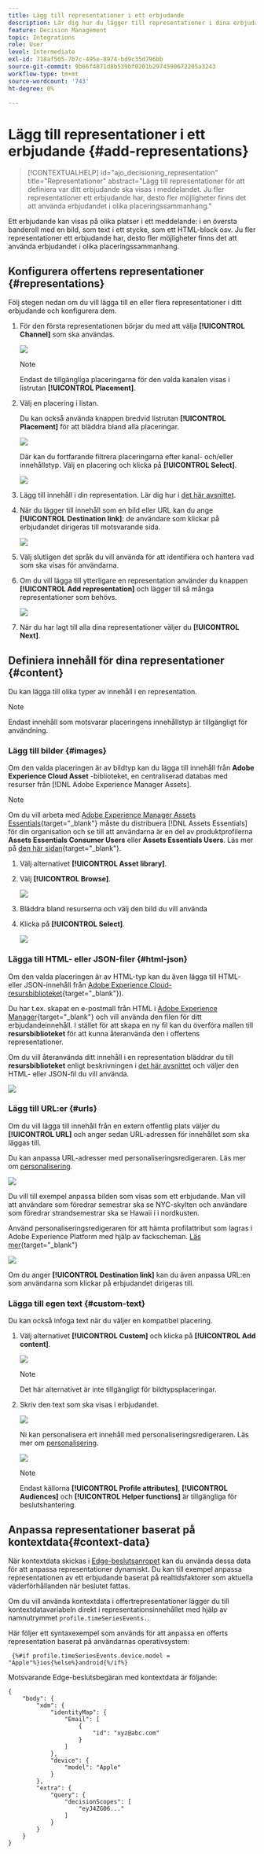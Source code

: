 ```yaml
---
title: Lägg till representationer i ett erbjudande
description: Lär dig hur du lägger till representationer i dina erbjudanden
feature: Decision Management
topic: Integrations
role: User
level: Intermediate
exl-id: 718af505-7b7c-495e-8974-bd9c35d796bb
source-git-commit: 9b66f4871d8b539bf0201b2974590672205a3243
workflow-type: tm+mt
source-wordcount: '743'
ht-degree: 0%

---
```


# Lägg till representationer i ett erbjudande {#add-representations}

>[!CONTEXTUALHELP]
>id="ajo_decisioning_representation"
>title="Representationer"
>abstract="Lägg till representationer för att definiera var ditt erbjudande ska visas i meddelandet. Ju fler representationer ett erbjudande har, desto fler möjligheter finns det att använda erbjudandet i olika placeringssammanhang."

Ett erbjudande kan visas på olika platser i ett meddelande: i en översta banderoll med en bild, som text i ett stycke, som ett HTML-block osv. Ju fler representationer ett erbjudande har, desto fler möjligheter finns det att använda erbjudandet i olika placeringssammanhang.

## Konfigurera offertens representationer {#representations}

Följ stegen nedan om du vill lägga till en eller flera representationer i ditt erbjudande och konfigurera dem.

1. För den första representationen börjar du med att välja **[!UICONTROL Channel]** som ska användas.

   ![](../assets/channel-placement.png)

   >[!NOTE]
   >
   >Endast de tillgängliga placeringarna för den valda kanalen visas i listrutan **[!UICONTROL Placement]**.

1. Välj en placering i listan.

   Du kan också använda knappen bredvid listrutan **[!UICONTROL Placement]** för att bläddra bland alla placeringar.

   ![](../assets/browse-button-placements.png)

   Där kan du fortfarande filtrera placeringarna efter kanal- och/eller innehållstyp. Välj en placering och klicka på **[!UICONTROL Select]**.

   ![](../assets/browse-placements.png)

1. Lägg till innehåll i din representation. Lär dig hur i [det här avsnittet](#content).

1. När du lägger till innehåll som en bild eller URL kan du ange **[!UICONTROL Destination link]**: de användare som klickar på erbjudandet dirigeras till motsvarande sida.

   ![](../assets/offer-destination-link.png)

1. Välj slutligen det språk du vill använda för att identifiera och hantera vad som ska visas för användarna.

1. Om du vill lägga till ytterligare en representation använder du knappen **[!UICONTROL Add representation]** och lägger till så många representationer som behövs.

   ![](../assets/offer-add-representation.png)

1. När du har lagt till alla dina representationer väljer du **[!UICONTROL Next]**.

## Definiera innehåll för dina representationer {#content}

Du kan lägga till olika typer av innehåll i en representation.

>[!NOTE]
>
>Endast innehåll som motsvarar placeringens innehållstyp är tillgängligt för användning.

### Lägg till bilder {#images}

Om den valda placeringen är av bildtyp kan du lägga till innehåll från **Adobe Experience Cloud Asset** -biblioteket, en centraliserad databas med resurser från [!DNL Adobe Experience Manager Assets].

>[!NOTE]
>
> Om du vill arbeta med [Adobe Experience Manager Assets Essentials](https://experienceleague.adobe.com/docs/experience-manager-assets-essentials/help/introduction.html){target="_blank"} måste du distribuera [!DNL Assets Essentials] för din organisation och se till att användarna är en del av produktprofilerna **Assets Essentials Consumer Users** eller **Assets Essentials Users**. Läs mer på [den här sidan](https://experienceleague.adobe.com/docs/experience-manager-assets-essentials/help/get-started-admins/deploy-administer.html){target="_blank"}.

1. Välj alternativet **[!UICONTROL Asset library]**.

1. Välj **[!UICONTROL Browse]**.

   ![](../assets/offer-browse-asset-library.png)

1. Bläddra bland resurserna och välj den bild du vill använda

1. Klicka på **[!UICONTROL Select]**.

   ![](../assets/offer-select-asset.png)

### Lägga till HTML- eller JSON-filer {#html-json}

Om den valda placeringen är av HTML-typ kan du även lägga till HTML- eller JSON-innehåll från [Adobe Experience Cloud-resursbiblioteket](https://experienceleague.adobe.com/docs/experience-manager-assets-essentials/help/introduction.html){target="_blank"}).

Du har t.ex. skapat en e-postmall från HTML i [Adobe Experience Manager](https://experienceleague.adobe.com/docs/experience-manager.html){target="_blank"} och vill använda den filen för ditt erbjudandeinnehåll. I stället för att skapa en ny fil kan du överföra mallen till **resursbiblioteket** för att kunna återanvända den i offertens representationer.

Om du vill återanvända ditt innehåll i en representation bläddrar du till **resursbiblioteket** enligt beskrivningen i [det här avsnittet](#images) och väljer den HTML- eller JSON-fil du vill använda.

![](../assets/offer-browse-asset-library-json.png)

### Lägg till URL:er {#urls}

Om du vill lägga till innehåll från en extern offentlig plats väljer du **[!UICONTROL URL]** och anger sedan URL-adressen för innehållet som ska läggas till.

Du kan anpassa URL-adresser med personaliseringsredigeraren. Läs mer om [personalisering](../../personalization/personalize.md#use-expression-editor).

![](../assets/offer-content-url.png)

Du vill till exempel anpassa bilden som visas som ett erbjudande. Man vill att användare som föredrar semestrar ska se NYC-skylten och användare som föredrar strandsemestrar ska se Hawaii i i nordkusten.

Använd personaliseringsredigeraren för att hämta profilattribut som lagras i Adobe Experience Platform med hjälp av fackscheman. [Läs mer](https://experienceleague.adobe.com/docs/experience-platform/profile/union-schemas/union-schemas-overview.html){target="_blank"}

![](../assets/offer-content-url-personalization.png)

Om du anger **[!UICONTROL Destination link]** kan du även anpassa URL:en som användarna som klickar på erbjudandet dirigeras till.

### Lägga till egen text {#custom-text}

Du kan också infoga text när du väljer en kompatibel placering.

1. Välj alternativet **[!UICONTROL Custom]** och klicka på **[!UICONTROL Add content]**.

   ![](../assets/offer-add-content.png)

   >[!NOTE]
   >
   >Det här alternativet är inte tillgängligt för bildtypsplaceringar.

1. Skriv den text som ska visas i erbjudandet.

   ![](../assets/offer-text-content.png)

   Ni kan personalisera ert innehåll med personaliseringsredigeraren. Läs mer om [personalisering](../../personalization/personalize.md#use-expression-editor).

   ![](../assets/offer-personalization.png)

   >[!NOTE]
   >
   >Endast källorna **[!UICONTROL Profile attributes]**, **[!UICONTROL Audiences]** och **[!UICONTROL Helper functions]** är tillgängliga för beslutshantering.

## Anpassa representationer baserat på kontextdata{#context-data}

När kontextdata skickas i [Edge-beslutsanropet](../api-reference/offer-delivery-api/edge-decisioning-api.md) kan du använda dessa data för att anpassa representationer dynamiskt. Du kan till exempel anpassa representationen av ett erbjudande baserat på realtidsfaktorer som aktuella väderförhållanden när beslutet fattas.

Om du vill använda kontextdata i offertrepresentationer lägger du till kontextdatavariabeln direkt i representationsinnehållet med hjälp av namnutrymmet `profile.timeSeriesEvents.`.

Här följer ett syntaxexempel som används för att anpassa en offerts representation baserat på användarnas operativsystem:

```
 {%#if profile.timeSeriesEvents.device.model = "Apple"%}ios{%else%}android{%/if%} 
```

Motsvarande Edge-beslutsbegäran med kontextdata är följande:

```
{
    "body": {
        "xdm": {
            "identityMap": {
                "Email": [
                    {
                        "id": "xyz@abc.com"
                    }
                ]
            },
            "device": {
                "model": "Apple"
            }
        },
        "extra": {
            "query": {
                "decisionScopes": [
                    "eyJ4ZG06..."
                ]
            }
        }
    }
}
```
